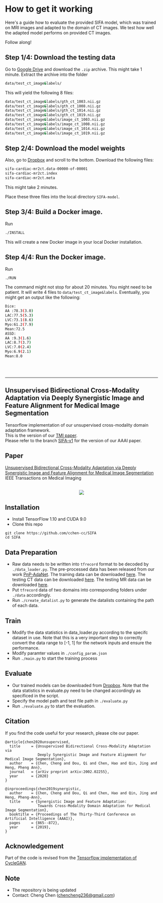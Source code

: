 # How to get it working

Here's a guide how to evaluate the provided SIFA model, which was trained on MRI images and adapted to the domain of CT images. We test how well the adapted model performs on provided CT images.

Follow along!

## Step 1/4: Download the testing data
Go to [Google Drive](https://drive.google.com/file/d/1SJM3RluT0wbR9ud_kZtZvCY0dR9tGq5V/view) and download the `.zip` archive. This might take 1 minute. Extract the archive into the folder
```sh
data/test_ct_image&labels/
```
This will yield the following 8 files:
```sh
data/test_ct_image&labels/gth_ct_1003.nii.gz
data/test_ct_image&labels/gth_ct_1008.nii.gz
data/test_ct_image&labels/gth_ct_1014.nii.gz
data/test_ct_image&labels/gth_ct_1019.nii.gz
data/test_ct_image&labels/image_ct_1003.nii.gz
data/test_ct_image&labels/image_ct_1008.nii.gz
data/test_ct_image&labels/image_ct_1014.nii.gz
data/test_ct_image&labels/image_ct_1019.nii.gz
```

## Step 2/4: Download the model weights
Also, go to [Dropbox](https://www.dropbox.com/sh/787kmmuhvh3e3yb/AAC4qxBJTWwQ1UMN5psrN96ja?dl=0) and scroll to the bottom. Download the following files:
```sh
sifa-cardiac-mr2ct.data-00000-of-00001
sifa-cardiac-mr2ct.index
sifa-cardiac-mr2ct.meta
```
This might take 2 minutes.

Place these three files into the local directory `SIFA-model`.

## Step 3/4: Build a Docker image.

Run
```sh
./INSTALL
```

This will create a new Docker image in your local Docker installation.

## Step 4/4: Run the Docker image.

Run
```sh
./RUN
```
The command might not stop for about 20 minutes. You might need to be patient. It will write 4 files to `data/test_ct_image&labels`. Eventually, you might get an output like the following:
```sh
Dice:
AA :78.3(3.0)
LAC:77.5(5.3)
LVC:73.1(8.6)
Myo:61.2(7.9)
Mean:72.5
ASSD:
AA :9.3(1.6)
LAC:8.7(3.7)
LVC:7.0(2.4)
Myo:6.9(2.1)
Mean:8.0
```

<br>
<br>

---


## Unsupervised Bidirectional Cross-Modality Adaptation via Deeply Synergistic Image and Feature Alignment for Medical Image Segmentation

Tensorflow implementation of our unsupervised cross-modality domain adaptation framework. <br/>
This is the version of our [TMI paper](https://arxiv.org/abs/2002.02255). <br/>
Please refer to the branch [SIFA-v1](https://github.com/cchen-cc/SIFA/tree/SIFA-v1) for the version of our AAAI paper. <br/>

## Paper
[Unsupervised Bidirectional Cross-Modality Adaptation via Deeply Synergistic Image and Feature Alignment for Medical Image Segmentation](https://arxiv.org/abs/2002.02255)
<br/>
IEEE Transactions on Medical Imaging
<br/>
<br/>
<p align="center">
  <img src="figure/framework.png">
</p>

## Installation
* Install TensorFlow 1.10 and CUDA 9.0
* Clone this repo
```
git clone https://github.com/cchen-cc/SIFA
cd SIFA
```

## Data Preparation
* Raw data needs to be written into `tfrecord` format to be decoded by `./data_loader.py`. The pre-processed data has been released from our work [PnP-AdaNet](https://github.com/carrenD/Medical-Cross-Modality-Domain-Adaptation). The training data can be downloaded [here](https://drive.google.com/file/d/1m9NSHirHx30S8jvN0kB-vkd7LL0oWCq3/view). The testing CT data can be downloaded [here](https://drive.google.com/file/d/1SJM3RluT0wbR9ud_kZtZvCY0dR9tGq5V/view). The testing MR data can be downloaded [here](https://drive.google.com/file/d/1Bm2uU4hQmn5L3GwXz6I0vuCN3YVMEc8S/view?usp=sharing).
* Put `tfrecord` data of two domains into corresponding folders under `./data` accordingly.
* Run `./create_datalist.py` to generate the datalists containing the path of each data.

## Train
* Modify the data statistics in data_loader.py according to the specifc dataset in use. Note that this is a very important step to correctly convert the data range to [-1, 1] for the network inputs and ensure the performance.
* Modify paramter values in `./config_param.json`
* Run `./main.py` to start the training process

## Evaluate
* Our trained models can be downloaded from [Dropbox](https://www.dropbox.com/sh/787kmmuhvh3e3yb/AAC4qxBJTWwQ1UMN5psrN96ja?dl=0).
  Note that the data statistics in evaluate.py need to be changed accordingly as specificed in the script.
* Specify the model path and test file path in `./evaluate.py`
* Run `./evaluate.py` to start the evaluation.

## Citation
If you find the code useful for your research, please cite our paper.
```
@article{chen2020unsupervised,
  title     = {Unsupervised Bidirectional Cross-Modality Adaptation via 
               Deeply Synergistic Image and Feature Alignment for Medical Image Segmentation},
  author    = {Chen, Cheng and Dou, Qi and Chen, Hao and Qin, Jing and Heng, Pheng Ann},
  journal   = {arXiv preprint arXiv:2002.02255},
  year      = {2020}
}

@inproceedings{chen2019synergistic,
  author    = {Chen, Cheng and Dou, Qi and Chen, Hao and Qin, Jing and Heng, Pheng-Ann},
  title     = {Synergistic Image and Feature Adaptation: 
               Towards Cross-Modality Domain Adaptation for Medical Image Segmentation},
  booktitle = {Proceedings of The Thirty-Third Conference on Artificial Intelligence (AAAI)},
  pages     = {865--872},
  year      = {2019},
}
```

## Acknowledgement
Part of the code is revised from the [Tensorflow implementation of CycleGAN](https://github.com/leehomyc/cyclegan-1).

## Note
* The repository is being updated
* Contact: Cheng Chen (chencheng236@gmail.com)
